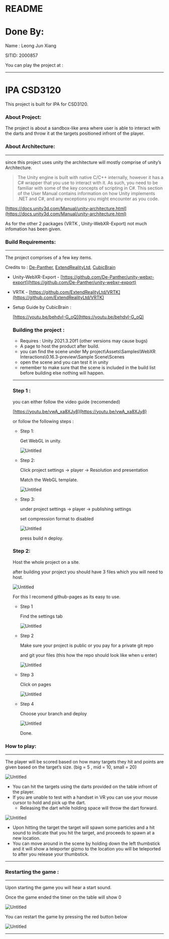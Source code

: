 # README

# Done By:

Name : Leong Jun Xiang 

SITID: 2000857

You can play the project at : 

---

# IPA CSD3120

This project is built for IPA for CSD3120.

### About Project:

The project is about a sandbox-like area where user is able to interact with the darts and throw it at the targets positioned infront of the player.

### About Architecture:

---

since this project uses unity the architecture will mostly comprise of unity’s Architecture.

> The Unity engine is built with native C/C++ internally, however it has a C# wrapper that you use to interact with it. As such, you need to be familiar with some of the key concepts of scripting in C#. This section of the User Manual contains information on how Unity implements .NET and C#, and any exceptions you might encounter as you code.
> 

[https://docs.unity3d.com/Manual/unity-architecture.html](https://docs.unity3d.com/Manual/unity-architecture.html)

As for the other 2 packages (VRTK , Unity-WebXR-Export) not much infomation has been given.

### Build Requirements:

---

The project comprises of a few key items.

Credits to : [De-Panther](https://github.com/De-Panther), [ExtendRealityLtd](https://github.com/ExtendRealityLtd), [CubicBrain](https://www.youtube.com/@CubicBrain)

- Unity-WebXR-Export - [https://github.com/De-Panther/unity-webxr-export](https://github.com/De-Panther/unity-webxr-export)
- VRTK - [https://github.com/ExtendRealityLtd/VRTK](https://github.com/ExtendRealityLtd/VRTK)
- Setup Guide by CubicBrain :
    
    [https://youtu.be/behdvI-G_oQ](https://youtu.be/behdvI-G_oQ)
    
    ### Building the project :
    
    - Requires : Unity 2021.3.20f1 (other versions may cause bugs)
    - A page to host the product after build.
    - you can find the scene under My project\Assets\Samples\WebXR Interactions\0.16.3-preview\Sample Scene\Scenes
    - open the scene and you can test it in unity
    - remember to make sure that the scene is included in the build list before building else nothing will happen.
    
    ---
    
    ### Step 1 :
    
    you can either follow the video guide (recomended)
    
    [https://youtu.be/vwA_xa8XJy8](https://youtu.be/vwA_xa8XJy8)
    
    or follow the following steps :
    
    - Step 1:
        
        Get WebGL in unity.
        
        ![Untitled](README%208a721b49747148b684caa4e52df92528/Untitled.png)
        
    - Step 2:
        
        Click project settings → player → Resolution and presentation
        
        Match the WebGL template.
        
        ![Untitled](README%208a721b49747148b684caa4e52df92528/Untitled%201.png)
        
    - Step 3:
        
        under project settings → player → publishing settings
        
        set compression format to disabled
        
        ![Untitled](README%208a721b49747148b684caa4e52df92528/Untitled%202.png)
        
        press build n deploy.
        
    
    ### Step 2:
    
    Host the whole project on a site.
    
    after building your project you should have 3 files which you will need to host.
    
    ![Untitled](README%208a721b49747148b684caa4e52df92528/Untitled%203.png)
    
    For this I recomend github-pages as its easy to use.
    
    - Step 1
        
        Find the settings tab
        
        ![Untitled](README%208a721b49747148b684caa4e52df92528/Untitled%204.png)
        
    - Step 2
        
        Make sure your project is public or you pay for a private git repo
        
        and git your files (this how the repo should look like when u enter)
        
        ![Untitled](README%208a721b49747148b684caa4e52df92528/Untitled%205.png)
        
    - Step 3
        
        Click on pages
        
        ![Untitled](README%208a721b49747148b684caa4e52df92528/Untitled%206.png)
        
    - Step 4
        
        Choose your branch and deploy
        
        ![Untitled](README%208a721b49747148b684caa4e52df92528/Untitled%207.png)
        
        Done.
        

### How to play:

---

The player will be scored based on how many targets they hit and points are given based on the target’s size. (big = 5 , mid = 10, small = 20)

![Untitled](README%208a721b49747148b684caa4e52df92528/Untitled%208.png)

- You can hit the targets using the darts provided on the table infront of the player.
- If you are unable to test with a handset in VR you can use your mouse cursor to hold and pick up the dart.
    - Releasing the dart while holding space will throw the dart forward.

![Untitled](README%208a721b49747148b684caa4e52df92528/Untitled%209.png)

- Upon hitting the target the target will spawn some particles and a hit sound to indicate that you hit the target, and proceeds to spawn at a new location.
- You can move around in the scene by holding down the left thumbstick and it will show a teleporter gizmo to the location you will be teleported to after you release your thumbstick.

---

### Restarting the game :

---

Upon starting the game you will hear a start sound.

Once the game ended the timer on the table will show 0

![Untitled](README%208a721b49747148b684caa4e52df92528/Untitled%2010.png)

You can restart the game by pressing the red button below

![Untitled](README%208a721b49747148b684caa4e52df92528/Untitled%2011.png)

---
